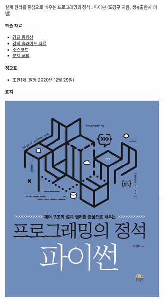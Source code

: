 설계 원리를 중심으로 배우는 프로그래밍의 정석 : 파이썬 (도경구 지음, 생능출판사 펴냄)

#### 학습 자료
- [강의 동영상](https://youtube.com/playlist?list=PL0UNsS2daHTyoDTctKpITfbW1UtR5ig6L)
- [강의 슬라이드 자료](https://github.com/Doggzone/pppython/tree/master/slide)
- [소스코드](https://github.com/Doggzone/pppython/tree/master/code)
- [문제 해답](https://github.com/Doggzone/pppython/tree/master/solution)

#### 정오표
- [초판1쇄](errata/초판1쇄오타목록.pdf) (발행 2020년 12월 29일)

#### 표지

![cover](pic/cover.png)